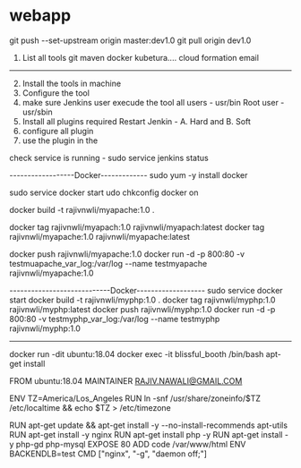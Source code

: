 # webapp

git push --set-upstream origin master:dev1.0
git pull origin dev1.0

1.  List all tools
git
maven docker
kubetura....
cloud formation
email
-----------------------
2. Install the tools in machine
3. Configure the tool
4. make sure Jenkins user execude the tool
all users - usr/bin
Root user - usr/sbin
5. Install all plugins required 
  Restart Jenkin - A. Hard and B. Soft
6. configure all plugin 
7. use the plugin in the 

check service is running - sudo service jenkins status

------------------Docker-------------
sudo yum -y install docker
   
sudo service docker start
udo chkconfig docker on

docker build -t rajivnwli/myapache:1.0 .

docker tag  rajivnwli/myapach:1.0 rajivnwli/myapach:latest
docker tag rajivnwli/myapache:1.0 rajivnwli/myapache:latest
  
docker push rajivnwli/myapache:1.0
docker run -d -p 800:80 -v testmuapache_var_log:/var/log --name testmyapache rajivnwli/myapache:1.0

----------------------------Docker-------------------
sudo service docker start
docker build -t rajivnwli/myphp:1.0 .
docker tag  rajivnwli/myphp:1.0 rajivnwli/myphp:latest
docker push rajivnwli/myphp:1.0
docker run -d -p 800:80 -v testmyphp_var_log:/var/log --name testmyphp rajivnwli/myphp:1.0

--------------------------
docker run -dit ubuntu:18.04
docker exec -it blissful_booth /bin/bash
apt-get install

FROM ubuntu:18.04
MAINTAINER  RAJIV.NAWALI@GMAIL.COM

ENV TZ=America/Los_Angeles
RUN ln -snf /usr/share/zoneinfo/$TZ /etc/localtime && echo $TZ > /etc/timezone

RUN apt-get update && apt-get install -y --no-install-recommends apt-utils
RUN apt-get install -y nginx
RUN apt-get install php -y
RUN apt-get install -y php-gd php-mysql
EXPOSE 80
ADD code /var/www/html
ENV BACKENDLB=test
CMD ["nginx", "-g", "daemon off;"]


